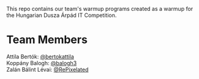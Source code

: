 ﻿This repo contains our team's warmup programs created as a warmup for the
Hungarian Dusza Árpád IT Competition.

# Team Members
Attila Bertók:      [@bertokattila](https://github.com/bertokattila)  
Koppány Balogh:     [@balogh3](https://github.com/balogh3)  
Zalán Bálint Lévai: [@RePixelated](https://github.com/RePixelated)
